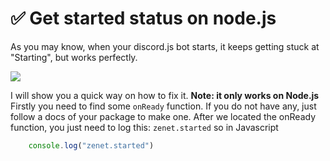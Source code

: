 
# ✅ Get started status on node.js
As you may know, when your discord.js bot starts, it keeps getting stuck at "Starting", but works perfectly.

![](https://cdn.discordapp.com/attachments/911733230795911230/952263622875299932/chrome_np3kgX1jlB.png)

I will show you a quick way on how to fix it. **Note: it only works on Node.js**
Firstly you need to find some `onReady` function. If you do not have any, just follow a docs of your package to make one. After we located the onReady function, you just need to log this:
`zenet.started` so in Javascript 

```jsx title="onReady.js"
    console.log("zenet.started")
```



